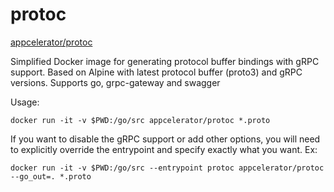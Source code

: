 # protoc

[appcelerator/protoc](https://hub.docker.com/r/appcelerator/protoc/)

Simplified Docker image for generating protocol buffer bindings with gRPC support. Based on Alpine with latest protocol buffer (proto3) and gRPC versions.
Supports go, grpc-gateway and swagger

Usage:

    docker run -it -v $PWD:/go/src appcelerator/protoc *.proto

If you want to disable the gRPC support or add other options, you will need to explicitly override
the entrypoint and specify exactly what you want. Ex:

    docker run -it -v $PWD:/go/src --entrypoint protoc appcelerator/protoc --go_out=. *.proto
